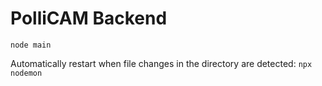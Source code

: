 # PolliCAM Backend

`node main`

Automatically restart when file changes in the directory are detected: `npx nodemon`
